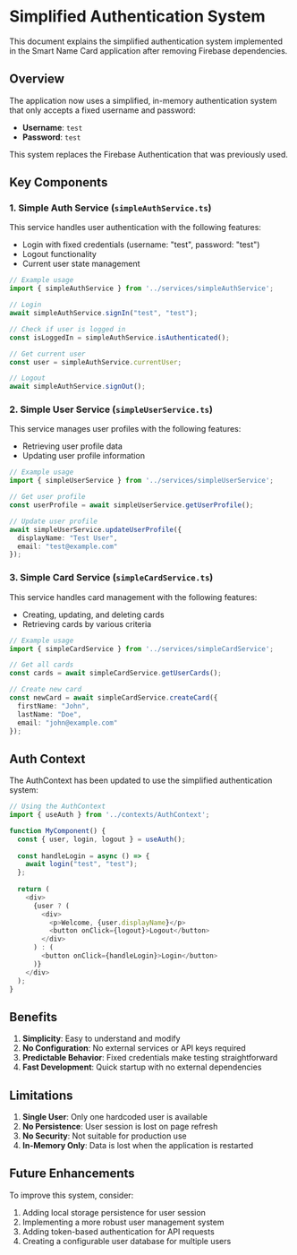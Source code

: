 # Simplified Authentication System

This document explains the simplified authentication system implemented in the Smart Name Card application after removing Firebase dependencies.

## Overview

The application now uses a simplified, in-memory authentication system that only accepts a fixed username and password:

- **Username**: `test`
- **Password**: `test`

This system replaces the Firebase Authentication that was previously used.

## Key Components

### 1. Simple Auth Service (`simpleAuthService.ts`)

This service handles user authentication with the following features:
- Login with fixed credentials (username: "test", password: "test")
- Logout functionality
- Current user state management

```typescript
// Example usage
import { simpleAuthService } from '../services/simpleAuthService';

// Login
await simpleAuthService.signIn("test", "test");

// Check if user is logged in
const isLoggedIn = simpleAuthService.isAuthenticated();

// Get current user
const user = simpleAuthService.currentUser;

// Logout
await simpleAuthService.signOut();
```

### 2. Simple User Service (`simpleUserService.ts`)

This service manages user profiles with the following features:
- Retrieving user profile data
- Updating user profile information

```typescript
// Example usage
import { simpleUserService } from '../services/simpleUserService';

// Get user profile
const userProfile = await simpleUserService.getUserProfile();

// Update user profile
await simpleUserService.updateUserProfile({
  displayName: "Test User",
  email: "test@example.com"
});
```

### 3. Simple Card Service (`simpleCardService.ts`)

This service handles card management with the following features:
- Creating, updating, and deleting cards
- Retrieving cards by various criteria

```typescript
// Example usage
import { simpleCardService } from '../services/simpleCardService';

// Get all cards
const cards = await simpleCardService.getUserCards();

// Create new card
const newCard = await simpleCardService.createCard({
  firstName: "John",
  lastName: "Doe",
  email: "john@example.com"
});
```

## Auth Context

The AuthContext has been updated to use the simplified authentication system:

```typescript
// Using the AuthContext
import { useAuth } from '../contexts/AuthContext';

function MyComponent() {
  const { user, login, logout } = useAuth();
  
  const handleLogin = async () => {
    await login("test", "test");
  };
  
  return (
    <div>
      {user ? (
        <div>
          <p>Welcome, {user.displayName}</p>
          <button onClick={logout}>Logout</button>
        </div>
      ) : (
        <button onClick={handleLogin}>Login</button>
      )}
    </div>
  );
}
```

## Benefits

1. **Simplicity**: Easy to understand and modify
2. **No Configuration**: No external services or API keys required
3. **Predictable Behavior**: Fixed credentials make testing straightforward
4. **Fast Development**: Quick startup with no external dependencies

## Limitations

1. **Single User**: Only one hardcoded user is available
2. **No Persistence**: User session is lost on page refresh
3. **No Security**: Not suitable for production use
4. **In-Memory Only**: Data is lost when the application is restarted

## Future Enhancements

To improve this system, consider:

1. Adding local storage persistence for user session
2. Implementing a more robust user management system
3. Adding token-based authentication for API requests
4. Creating a configurable user database for multiple users
